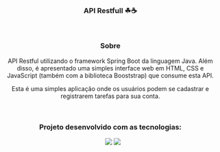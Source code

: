 <div align=center>
<h3> API Restfull ☘☕ </h3>
<br>
<h3><strong> Sobre </strong></h3>

<p> API Restful utilizando o framework Spring Boot da linguagem Java. Além disso, é apresentado uma simples interface web em HTML, CSS e JavaScript (também com a biblioteca Booststrap) que consume esta API.

Esta é uma simples aplicação onde os usuários podem se cadastrar e registrarem tarefas para sua conta. </p>
<br>
<h3><b> Projeto desenvolvido com as tecnologias:</b></h3>
<p>
<img src="https://img.shields.io/badge/HTML-16493f?style=for-the-badge&logo=html5&logoColor=white" alt=""> <img src="https://img.shields.io/badge/CSS-16493f?&style=for-the-badge&logo=css3&logoColor=white" alt=""> <img 
src="https://img.shields.io/badge/JavaScript-16493f?style=for-the-badge&logo=javascript&logoColor=white" alt=""> <img src="https://img.shields.io/badge/Bootstrap-16493f?style=for-the-badge&logo=bootstrap&logoColor=white"> <img src="https://img.shields.io/badge/Java-16493f?style=for-the-badge&logo=java&logoColor=white">
</p>
